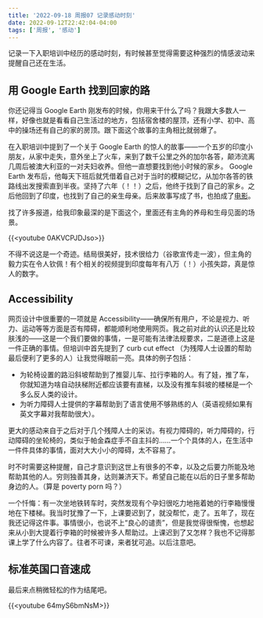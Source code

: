 ```yaml
---
title: '2022-09-18 周报07 记录感动时刻'
date: 2022-09-12T22:42:04-04:00
tags: ['周报', '感动']
---
```


记录一下入职培训中经历的感动时刻，有时候甚至觉得需要这种强烈的情感波动来提醒自己还在生活。

## 用 Google Earth 找到回家的路

你还记得当 Google Earth 刚发布的时候，你用来干什么了吗？我跟大多数人一样，好像也就是看看自己生活过的地方，包括宿舍楼的屋顶，还有小学、初中、高中的操场还有自己的家的房顶。跟下面这个故事的主角相比就弱爆了。

在入职培训中提到了一个关于 Google Earth 的惊人的故事——一个五岁的印度小朋友，从家中走失，意外坐上了火车，来到了数千公里之外的加尔各答，颠沛流离几周后被澳大利亚的一对夫妇收养。但他一直想要找到他小时候的家乡。 Google Earth 发布后，他每天下班后就凭借着自己对于当时的模糊记忆，从加尔各答的铁路线出发搜索直到半夜。坚持了六年（！！）之后，他终于找到了自己的家乡。之后他回到了印度，也找到了自己的亲生母亲。后来故事写成了书，也拍成了[电影](https://www.imdb.com/title/tt3741834/)。

找了许多报道，给我印象最深的是下面这个，里面还有主角的养母和生母见面的场景。

{{<youtube 0AKVCPJDJso>}}

不得不说这是一个奇迹。结局很美好，技术很给力（谷歌宣传走一波），但主角的毅力实在令人钦佩！有个相关的视频提到印度每年有八万（！）小孩失踪，真是惊人的数字。

## Accessibility

网页设计中很重要的一项就是 Accessibility——确保所有用户，不论是视力、听力、运动等等方面是否有障碍，都能顺利地使用网页。我之前对此的认识还是比较肤浅的——这是一个我们要做的事情，一是可能有法律法规要求，二是道德上这是一件正确的事情。但培训中首先提到了 curb cut effect （为残障人士设置的帮助最后便利了更多的人）让我觉得眼前一亮。具体的例子包括：

- 为轮椅设置的路沿斜坡帮助到了推婴儿车、拉行李箱的人。有了娃，推了车，你就知道为啥自动扶梯附近都应该要有直梯，以及没有推车斜坡的楼梯是一个多么反人类的设计。
- 为听力障碍人士提供的字幕帮助到了语言使用不够熟练的人（英语视频如果有英文字幕对我帮助很大）。

更大的感动来自于之后对于几个残障人士的采访。有视力障碍的，听力障碍的，行动障碍的坐轮椅的，类似于帕金森症手不自主抖的……一个个具体的人，在生活中一件件具体的事情，面对大大小小的障碍，太不容易了。

时不时需要这种提醒，自己才意识到这世上有很多的不幸，以及之后要力所能及地帮助其他的人。穷则独善其身，达则兼济天下。希望自己能在以后的日子里多帮助身边的人。（算是 poverty porn 吗？）

一个忏悔：有一次坐地铁转车时，突然发现有个孕妇很吃力地拖着她的行李箱慢慢地在下楼梯。我当时犹豫了一下，上课要迟到了，就没帮忙，走了。五年了，现在我还记得这件事。事情很小，也说不上“良心的谴责”，但是我觉得很惭愧，也想起来从小到大提着行李箱的时候被许多人帮助过。上课迟到了又怎样？我也不记得那课上学了什么内容了。往者不可谏，来者犹可追。以后注意吧。

## 标准英国口音速成

最后来点稍微轻松的作为结尾吧。

{{<youtube 64myS6bmNsM>}}

